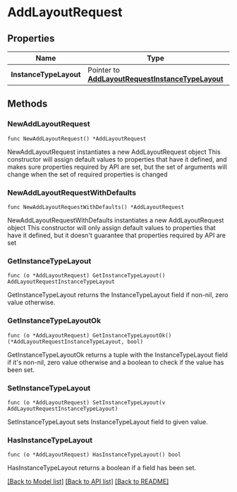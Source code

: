 # AddLayoutRequest

## Properties

Name | Type | Description | Notes
------------ | ------------- | ------------- | -------------
**InstanceTypeLayout** | Pointer to [**AddLayoutRequestInstanceTypeLayout**](AddLayoutRequestInstanceTypeLayout.md) |  | [optional] 

## Methods

### NewAddLayoutRequest

`func NewAddLayoutRequest() *AddLayoutRequest`

NewAddLayoutRequest instantiates a new AddLayoutRequest object
This constructor will assign default values to properties that have it defined,
and makes sure properties required by API are set, but the set of arguments
will change when the set of required properties is changed

### NewAddLayoutRequestWithDefaults

`func NewAddLayoutRequestWithDefaults() *AddLayoutRequest`

NewAddLayoutRequestWithDefaults instantiates a new AddLayoutRequest object
This constructor will only assign default values to properties that have it defined,
but it doesn't guarantee that properties required by API are set

### GetInstanceTypeLayout

`func (o *AddLayoutRequest) GetInstanceTypeLayout() AddLayoutRequestInstanceTypeLayout`

GetInstanceTypeLayout returns the InstanceTypeLayout field if non-nil, zero value otherwise.

### GetInstanceTypeLayoutOk

`func (o *AddLayoutRequest) GetInstanceTypeLayoutOk() (*AddLayoutRequestInstanceTypeLayout, bool)`

GetInstanceTypeLayoutOk returns a tuple with the InstanceTypeLayout field if it's non-nil, zero value otherwise
and a boolean to check if the value has been set.

### SetInstanceTypeLayout

`func (o *AddLayoutRequest) SetInstanceTypeLayout(v AddLayoutRequestInstanceTypeLayout)`

SetInstanceTypeLayout sets InstanceTypeLayout field to given value.

### HasInstanceTypeLayout

`func (o *AddLayoutRequest) HasInstanceTypeLayout() bool`

HasInstanceTypeLayout returns a boolean if a field has been set.


[[Back to Model list]](../README.md#documentation-for-models) [[Back to API list]](../README.md#documentation-for-api-endpoints) [[Back to README]](../README.md)


